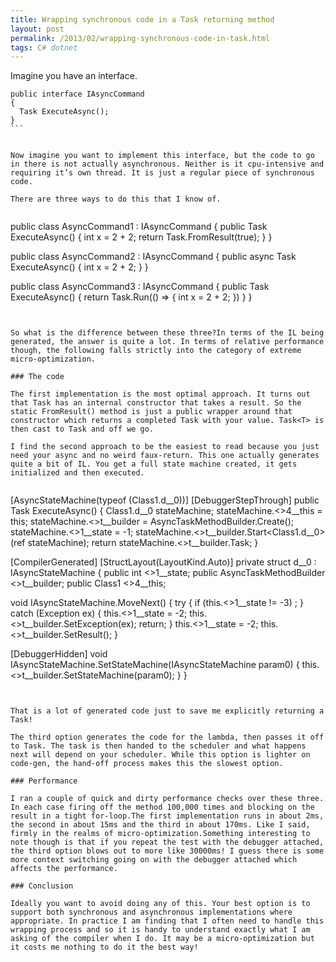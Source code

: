 ```yaml
---
title: Wrapping synchronous code in a Task returning method
layout: post
permalink: /2013/02/wrapping-synchronous-code-in-task.html
tags: C# dotnet
---
```



Imagine you have an interface.  
 

````
public interface IAsyncCommand
{
  Task ExecuteAsync();
}
```  
  
 
Now imagine you want to implement this interface, but the code to go in there is not actually asynchronous. Neither is it cpu-intensive and requiring it’s own thread. It is just a regular piece of synchronous code.  
 
There are three ways to do this that I know of.  
 

````
public class AsyncCommand1 : IAsyncCommand
{
  public Task ExecuteAsync()
  {
    int x = 2 + 2;
    return Task.FromResult(true);
  }
}
 
public class AsyncCommand2 : IAsyncCommand
{
  public async Task ExecuteAsync()
  {
    int x = 2 + 2;
  }
}
 
public class AsyncCommand3 : IAsyncCommand
{
  public Task ExecuteAsync()
  {
    return Task.Run(() => { int x = 2 + 2; })
  }
}
```  
  
 
So what is the difference between these three?In terms of the IL being generated, the answer is quite a lot. In terms of relative performance though, the following falls strictly into the category of extreme micro-optimization.  
 
### The code
 
The first implementation is the most optimal approach. It turns out that Task has an internal constructor that takes a result. So the static FromResult() method is just a public wrapper around that constructor which returns a completed Task with your value. Task<T> is then cast to Task and off we go.  
 
I find the second approach to be the easiest to read because you just need your async and no weird faux-return. This one actually generates quite a bit of IL. You get a full state machine created, it gets initialized and then executed.  
 

````
[AsyncStateMachine(typeof (Class1.<ExecuteAsync>d__0))]
[DebuggerStepThrough]
public Task ExecuteAsync()
{
  Class1.<ExecuteAsync>d__0 stateMachine;
  stateMachine.<>4__this = this;
  stateMachine.<>t__builder = AsyncTaskMethodBuilder.Create();
  stateMachine.<>1__state = -1;
  stateMachine.<>t__builder.Start<Class1.<ExecuteAsync>d__0>(ref stateMachine);
  return stateMachine.<>t__builder.Task;
}


[CompilerGenerated]
[StructLayout(LayoutKind.Auto)]
private struct <ExecuteAsync>d__0 : IAsyncStateMachine
{
  public int <>1__state;
  public AsyncTaskMethodBuilder <>t__builder;
  public Class1 <>4__this;

  void IAsyncStateMachine.MoveNext()
  {
    try
    {
      if (this.<>1__state != -3)
        ;
    }
    catch (Exception ex)
    {
      this.<>1__state = -2;
      this.<>t__builder.SetException(ex);
      return;
    }
    this.<>1__state = -2;
    this.<>t__builder.SetResult();
  }

  [DebuggerHidden]
  void IAsyncStateMachine.SetStateMachine(IAsyncStateMachine param0)
  {
    this.<>t__builder.SetStateMachine(param0);
  }
}

```  
  
 
That is a lot of generated code just to save me explicitly returning a Task!  
 
The third option generates the code for the lambda, then passes it off to Task. The task is then handed to the scheduler and what happens next will depend on your scheduler. While this option is lighter on code-gen, the hand-off process makes this the slowest option.  
 
### Performance
 
I ran a couple of quick and dirty performance checks over these three. In each case firing off the method 100,000 times and blocking on the result in a tight for-loop.The first implementation runs in about 2ms, the second in about 15ms and the third in about 170ms. Like I said, firmly in the realms of micro-optimization.Something interesting to note though is that if you repeat the test with the debugger attached, the third option blows out to more like 30000ms! I guess there is some more context switching going on with the debugger attached which affects the performance.  
 
### Conclusion
 
Ideally you want to avoid doing any of this. Your best option is to support both synchronous and asynchronous implementations where appropriate. In practice I am finding that I often need to handle this wrapping process and so it is handy to understand exactly what I am asking of the compiler when I do. It may be a micro-optimization but it costs me nothing to do it the best way!  
  